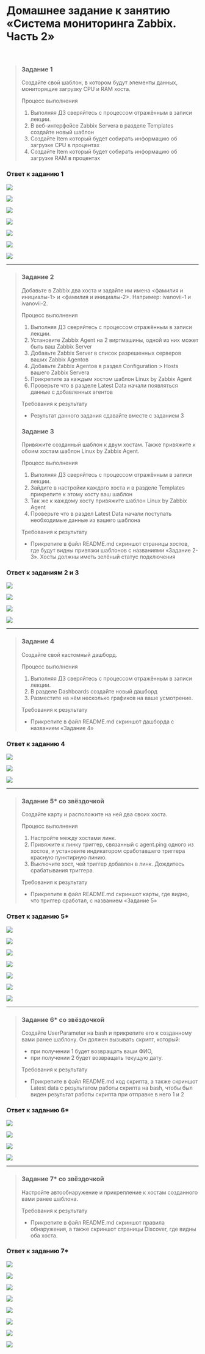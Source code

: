 # Домашнее задание к занятию «Система мониторинга Zabbix. Часть 2»
<br>

> ### Задание 1
> Создайте свой шаблон, в котором будут элементы данных, мониторящие загрузку CPU и RAM хоста.
>
> Процесс выполнения
> 1.	Выполняя ДЗ сверяйтесь с процессом отражённым в записи лекции.
> 2.	В веб-интерфейсе Zabbix Servera в разделе Templates создайте новый шаблон
> 3.	Создайте Item который будет собирать информацию об загрузке CPU в процентах
> 4.	Создайте Item который будет собирать информацию об загрузке RAM в процентах
>
### Ответ к заданию 1

<kbd><img src="/img/smon-3.1.1.png"></kbd>

<kbd><img src="/img/smon-3.1.2.png"></kbd>

<kbd><img src="/img/smon-3.1.3.png"></kbd>

<kbd><img src="/img/smon-3.1.4.png"></kbd>

<kbd><img src="/img/smon-3.1.5.png"></kbd>

<kbd><img src="/img/smon-3.1.6.png"></kbd>

<kbd><img src="/img/smon-3.1.7.png"></kbd>

---

> ### Задание 2
> Добавьте в Zabbix два хоста и задайте им имена <фамилия и инициалы-1> и <фамилия и инициалы-2>. Например: ivanovii-1 и ivanovii-2.
>
> Процесс выполнения
> 1.	Выполняя ДЗ сверяйтесь с процессом отражённым в записи лекции.
> 2.	Установите Zabbix Agent на 2 виртмашины, одной из них может быть ваш Zabbix Server
> 3.	Добавьте Zabbix Server в список разрешенных серверов ваших Zabbix Agentов
> 4.	Добавьте Zabbix Agentов в раздел Configuration > Hosts вашего Zabbix Servera
> 5.	Прикрепите за каждым хостом шаблон Linux by Zabbix Agent
> 6.	Проверьте что в разделе Latest Data начали появляться данные с добавленных агентов
>
> Требования к результату
> * Результат данного задания сдавайте вместе с заданием 3
>
> ### Задание 3
> Привяжите созданный шаблон к двум хостам. Также привяжите к обоим хостам шаблон Linux by Zabbix Agent.
>
> Процесс выполнения
> 1.	Выполняя ДЗ сверяйтесь с процессом отражённым в записи лекции.
> 2.	Зайдите в настройки каждого хоста и в разделе Templates прикрепите к этому хосту ваш шаблон
> 3.	Так же к каждому хосту привяжите шаблон Linux by Zabbix Agent
> 4.	Проверьте что в раздел Latest Data начали поступать необходимые данные из вашего шаблона
>
> Требования к результату
> * Прикрепите в файл README.md скриншот страницы хостов, где будут видны привязки шаблонов с названиями «Задание 2-3». Хосты должны иметь зелёный статус подключения
>
### Ответ к заданиям 2 и 3

<kbd><img src="/img/smon-3.3.1.png"></kbd>

<kbd><img src="/img/smon-3.3.2.png"></kbd>

<kbd><img src="/img/smon-3.3.3.png"></kbd>

<kbd><img src="/img/smon-3.3.4.png"></kbd>

---

> ### Задание 4
> Создайте свой кастомный дашборд.
>
> Процесс выполнения
> 1.	Выполняя ДЗ сверяйтесь с процессом отражённым в записи лекции.
> 2.	В разделе Dashboards создайте новый дашборд
> 3.	Разместите на нём несколько графиков на ваше усмотрение.
>
> Требования к результату
> * Прикрепите в файл README.md скриншот дашборда с названием «Задание 4»
>
### Ответ к заданию 4

<kbd><img src="/img/smon-3.4.1.png"></kbd>

<kbd><img src="/img/smon-3.4.2.png"></kbd>

<kbd><img src="/img/smon-3.4.3.png"></kbd>

---

> ### Задание 5* со звёздочкой
> Создайте карту и расположите на ней два своих хоста.
>
> Процесс выполнения
> 1.	Настройте между хостами линк.
> 2.	Привяжите к линку триггер, связанный с agent.ping одного из хостов, и установите индикатором сработавшего триггера красную пунктирную линию.
> 3.	Выключите хост, чей триггер добавлен в линк. Дождитесь срабатывания триггера.
>
> Требования к результату
> * Прикрепите в файл README.md скриншот карты, где видно, что триггер сработал, с названием «Задание 5»
>
### Ответ к заданию 5*

<kbd><img src="/img/smon-3.5.1.png"></kbd>

<kbd><img src="/img/smon-3.5.2.png"></kbd>

<kbd><img src="/img/smon-3.5.3.png"></kbd>

<kbd><img src="/img/smon-3.5.4.png"></kbd>

<kbd><img src="/img/smon-3.5.5.png"></kbd>

<kbd><img src="/img/smon-3.5.6.png"></kbd>

<kbd><img src="/img/smon-3.5.7.png"></kbd>

---

> ### Задание 6* со звёздочкой
> Создайте UserParameter на bash и прикрепите его к созданному вами ранее шаблону. Он должен вызывать скрипт, который:
> *	при получении 1 будет возвращать ваши ФИО,
> *	при получении 2 будет возвращать текущую дату.
>
> Требования к результату
> * Прикрепите в файл README.md код скрипта, а также скриншот Latest data с результатом работы скрипта на bash, чтобы был виден результат работы скрипта при отправке в него 1 и 2
>
### Ответ к заданию 6*

<kbd><img src="/img/smon-3.6.1.png"></kbd>

<kbd><img src="/img/smon-3.6.2.png"></kbd>

<kbd><img src="/img/smon-3.6.3.png"></kbd>

<kbd><img src="/img/smon-3.6.4.png"></kbd>

---

> ### Задание 7* со звёздочкой
> Настройте автообнаружение и прикрепление к хостам созданного вами ранее шаблона.
>
> Требования к результату
> * Прикрепите в файл README.md скриншот правила обнаружения, а также скриншот страницы Discover, где видны оба хоста.
>
### Ответ к заданию 7*

<kbd><img src="/img/smon-3.7.1.png"></kbd>

<kbd><img src="/img/smon-3.7.2.png"></kbd>

<kbd><img src="/img/smon-3.7.3.png"></kbd>

<kbd><img src="/img/smon-3.7.4.png"></kbd>

<kbd><img src="/img/smon-3.7.5.png"></kbd>

<kbd><img src="/img/smon-3.7.6.png"></kbd>

<kbd><img src="/img/smon-3.7.7.png"></kbd>

<kbd><img src="/img/smon-3.7.8.png"></kbd>
